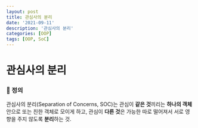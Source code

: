 ```yaml
---
layout: post
title: 관심사의 분리
date: '2021-09-11'
description: '관심사의 분리'
categories: [OOP]
tags: [OOP, SoC]
---
```

# 관심사의 분리

### 📌 정의

관심사의 분리(Separation of Concerns, SOC)는 관심이 **같은 것**끼리는 **하나의 객체** 안으로 또는 친한 객체로 모이게 하고, 관심이 **다른 것**은 가능한 따로 떨어져서 서로 영향을 주지 않도록 **분리**하는 것.

